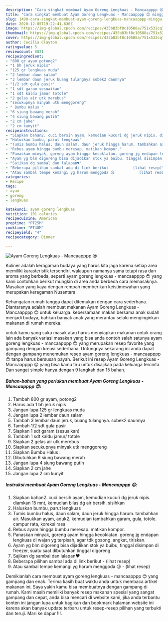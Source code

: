```yaml
---
description: "Cara singkat membuat Ayam Goreng Lengkuas - Mancaapppp 😍 minggu ini"
title: "Cara singkat membuat Ayam Goreng Lengkuas - Mancaapppp 😍 minggu ini"
slug: 1490-cara-singkat-membuat-ayam-goreng-lengkuas-mancaapppp-minggu-ini
date: 2020-12-05T19:22:41.636Z
image: https://img-global.cpcdn.com/recipes/435b83bf8c10588a/751x532cq70/ayam-goreng-lengkuas-mancaapppp-😍-foto-resep-utama.jpg
thumbnail: https://img-global.cpcdn.com/recipes/435b83bf8c10588a/751x532cq70/ayam-goreng-lengkuas-mancaapppp-😍-foto-resep-utama.jpg
cover: https://img-global.cpcdn.com/recipes/435b83bf8c10588a/751x532cq70/ayam-goreng-lengkuas-mancaapppp-😍-foto-resep-utama.jpg
author: Cecilia Clayton
ratingvalue: 5
reviewcount: 8821
recipeingredient:
- "800 gr ayam potong2"
- "1 bh jeruk nipis"
- "125 gr lengkuas muda"
- "2 lembar daun salam"
- "3 lembar daun jeruk buang tulangnya sobek2 daunnya"
- "1/2 sdt gula pasir"
- "1 sdt garam sesuaikan"
- "1 sdt kaldu jamur totole"
- "2 gelas air utk merebus"
- "secukupnya minyak utk menggoreng"
- " Bumbu Halus "
- "6 siung bawang merah"
- "4 siung bawang putih"
- "2 cm jahe"
- "2 cm kunyit"
recipeinstructions:
- "Siapkan bahan2. cuci bersih ayam, kemudian kucuri dg jeruk nipis. diamkan 15 mnt, kemudian bilas dg air bersih. sisihkan"
- "Haluskan bumbu, parut lengkuas"
- "Tumis bumbu halus, daun salam, daun jeruk hingga harum. tambahkan air. Masukkan ayam, aduk2. kemudian tambahkan garam, gula, totole. campur rata, koreksi rasa"
- "Rebus ayam hingga bumbu meresap. matikan kompor."
- "Panaskan minyak, goreng ayam hingga kecoklatan. goreng jg endapan lengkuas di wajan yg terpisah, agar tdk gosong. angkat, tiriskan."
- "Ayam yg blm digoreng bisa dijadikan stok ya buibu, tinggal disimpan di freezer, suatu saat dibutuhkan tinggal digoreng."
- "Sajikan dg sambal dan lalapan♥️"
- "Beberapa pilihan sambal ada di link berikut           (lihat resep)"
- "Atau sambal tempe kemangi yg harum menggoda 😘           (lihat resep)"
categories:
- Recipe
tags:
- ayam
- goreng
- lengkuas

katakunci: ayam goreng lengkuas 
nutrition: 101 calories
recipecuisine: American
preptime: "PT25M"
cooktime: "PT48M"
recipeyield: "4"
recipecategory: Dinner

---
```



![Ayam Goreng Lengkuas - Mancaapppp 😍](https://img-global.cpcdn.com/recipes/435b83bf8c10588a/751x532cq70/ayam-goreng-lengkuas-mancaapppp-😍-foto-resep-utama.jpg)

Kuliner adalah keragaman budaya yang harus kita jaga karena setiap area memiliki karasteristik tersendiri, walaupun namanya sama tetapi rasa dan aroma yang berbeda, seperti ayam goreng lengkuas - mancaapppp 😍 yang kami contohkan berikut mungkin di area anda berbeda cara memasaknya. Masakan yang kaya dengan rempah memberikan keistimewahan yang merupakan keragaman Nusantara



Kehangatan rumah tangga dapat ditemukan dengan cara sederhana. Diantaranya adalah membuat makanan Ayam Goreng Lengkuas - Mancaapppp 😍 untuk keluarga. kebersamaan makan bersama anak sudah menjadi budaya, bahkan banyak anak yang merantau selalu menginginkan makanan di rumah mereka.

untuk kamu yang suka masak atau harus menyiapkan makanan untuk orang lain ada banyak variasi masakan yang bisa anda contoh salah satunya ayam goreng lengkuas - mancaapppp 😍 yang merupakan resep favorite yang gampang dengan kreasi sederhana. Untungnya sekarang ini anda dapat dengan gampang menemukan resep ayam goreng lengkuas - mancaapppp 😍 tanpa harus bersusah payah.
Berikut ini resep Ayam Goreng Lengkuas - Mancaapppp 😍 yang bisa kamu tiru untuk disajikan pada keluarga tercinta. Dan sangat simple hanya dengan 9 langkah dan 15 bahan.


<!--inarticleads1-->

##### Bahan-bahan yang perlukan membuat Ayam Goreng Lengkuas - Mancaapppp 😍:

1. Tambah 800 gr ayam, potong2
1. Harus ada 1 bh jeruk nipis
1. Jangan lupa 125 gr lengkuas muda
1. Jangan lupa 2 lembar daun salam
1. Tambah 3 lembar daun jeruk, buang tulangnya. sobek2 daunnya
1. Tambah 1/2 sdt gula pasir
1. Siapkan 1 sdt garam (sesuaikan)
1. Tambah 1 sdt kaldu jamur/ totole
1. Siapkan 2 gelas air utk merebus
1. Siapkan secukupnya minyak utk menggoreng
1. Siapkan  Bumbu Halus :
1. Dibutuhkan 6 siung bawang merah
1. Jangan lupa 4 siung bawang putih
1. Siapkan 2 cm jahe
1. Jangan lupa 2 cm kunyit




<!--inarticleads2-->

##### Instruksi membuat  Ayam Goreng Lengkuas - Mancaapppp 😍:

1. Siapkan bahan2. cuci bersih ayam, kemudian kucuri dg jeruk nipis. diamkan 15 mnt, kemudian bilas dg air bersih. sisihkan
1. Haluskan bumbu, parut lengkuas
1. Tumis bumbu halus, daun salam, daun jeruk hingga harum. tambahkan air. Masukkan ayam, aduk2. kemudian tambahkan garam, gula, totole. campur rata, koreksi rasa
1. Rebus ayam hingga bumbu meresap. matikan kompor.
1. Panaskan minyak, goreng ayam hingga kecoklatan. goreng jg endapan lengkuas di wajan yg terpisah, agar tdk gosong. angkat, tiriskan.
1. Ayam yg blm digoreng bisa dijadikan stok ya buibu, tinggal disimpan di freezer, suatu saat dibutuhkan tinggal digoreng.
1. Sajikan dg sambal dan lalapan♥️
1. Beberapa pilihan sambal ada di link berikut -           (lihat resep)
1. Atau sambal tempe kemangi yg harum menggoda 😘 -           (lihat resep)




Demikianlah cara membuat ayam goreng lengkuas - mancaapppp 😍 yang gampang dan enak. Terima kasih buat waktu anda untuk membaca artikel makanan ini. Saya yakin kamu bisa membuatnya dengan gampang di rumah. Kami masih memiliki banyak resep makanan spesial yang sangat gampang dan cepat, anda bisa mencari di website kami, jika anda terbantu konten ini jangan lupa untuk bagikan dan bookmark halaman website ini karena akan banyak update terbaru untuk resep-resep pilihan yang terbukti dan teruji. Mari ke dapur !!!. 
